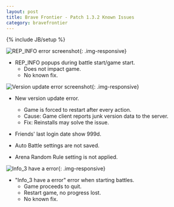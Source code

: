 ```yaml
---
layout: post
title: Brave Frontier - Patch 1.3.2 Known Issues
category: bravefrontier
---
```


{% include JB/setup %}

![REP_INFO error screenshot](//i.imgur.com/jT5ikkVm.png){: .img-responsive}

* REP_INFO popups during battle start/game start.
  * Does not impact game.
  * No known fix.

![Version update error screenshot](//i.imgur.com/okN0Ezsm.png){: .img-responsive}

* New version update error.
  * Game is forced to restart after every action.
  * Cause: Game client reports junk version data to the server.
  * Fix: Reinstalls may solve the issue.

* Friends' last login date show 999d.
* Auto Battle settings are not saved.
* Arena Random Rule setting is not applied.

![Info_3 have a error](//i.imgur.com/xMA7Vijm.png){: .img-responsive}

* "Info_3 have a error" error when starting battles.
  * Game proceeds to quit.
  * Restart game, no progress lost.
  * No known fix.